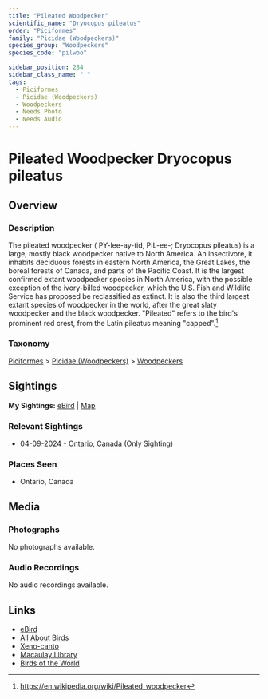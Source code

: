 ```yaml
---
title: "Pileated Woodpecker"
scientific_name: "Dryocopus pileatus"
order: "Piciformes"
family: "Picidae (Woodpeckers)"
species_group: "Woodpeckers"
species_code: "pilwoo"

sidebar_position: 284
sidebar_class_name: " "
tags: 
  - Piciformes
  - Picidae (Woodpeckers)
  - Woodpeckers
  - Needs Photo
  - Needs Audio
---
```


# Pileated Woodpecker <span className='sci_name'>Dryocopus pileatus</span>

## Overview

### Description
The pileated woodpecker ( PY-lee-ay-tid, PIL-ee-; Dryocopus pileatus) is a large, mostly black woodpecker native to North America. An insectivore, it inhabits deciduous forests in eastern North America, the Great Lakes, the boreal forests of Canada, and parts of the Pacific Coast. It is the largest confirmed extant woodpecker species in North America, with the possible exception of the ivory-billed woodpecker, which the U.S. Fish and Wildlife Service has proposed be reclassified as extinct. It is also the third largest extant species of woodpecker in the world, after the great slaty woodpecker and the black woodpecker. "Pileated" refers to the bird's prominent red crest, from the Latin pileatus meaning "capped".[^1]

[^1]: https://en.wikipedia.org/wiki/Pileated_woodpecker

### Taxonomy
[Piciformes](/tags/piciformes) > [Picidae (Woodpeckers)](/tags/picidae-woodpeckers) > [Woodpeckers](/tags/woodpeckers)


## Sightings

**My Sightings:** [eBird](https://ebird.org/lifelist?r=world&time=life&spp=pilwoo) | [Map](/map?species_code=pilwoo)

### Relevant Sightings

* [04-09-2024 - Ontario, Canada](https://ebird.org/checklist/S167923446) (Only Sighting)

### Places Seen

* Ontario, Canada



## Media
### Photographs
No photographs available.

### Audio Recordings
No audio recordings available.

## Links
* [eBird](https://ebird.org/species/pilwoo) 
* [All About Birds](https://www.allaboutbirds.org/guide/pilwoo) 
* [Xeno-canto](https://www.xeno-canto.org/species/dryocopus-pileatus) 
* [Macaulay Library](https://search.macaulaylibrary.org/catalog?taxonCode=pilwoo&sort=rating_rank_desc)
* [Birds of the World](https://birdsoftheworld.org/bow/species/pilwoo)
